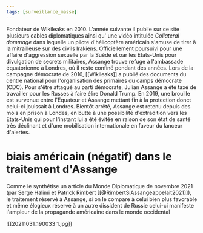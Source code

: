 ```yaml
---
tags: [surveillance_masse]
---
```


Fondateur de Wikileaks en 2010. L'année suivante il publie sur ce site plusieurs cables diplomatiques ainsi qu' une vidéo intitulée *Collateral dommage* dans laquelle un pilote d'hélicoptère américain s'amuse de tirer à la mitrailleuse sur des civils Irakiens. Officiellement poursuivi pour une affaire d'aggression sexuelle par la Suède et oar les Etats-Unis pour divulgation de secrets militaires, Assange trouve refuge à l'ambassade équatorienne à Londres, où il reste confiné pendant des années.
Lors de la campagne démocrate de 2016, [[Wikileaks]] a publié des documents du centre national pour l'organisation des primaires du camps démocrate (CDC). Pour s'être attaqué au parti démocrate, Julian Assange a été taxé de travailler pour les Russes à faire élire Donald Trump. 
En 2019, une brouille est survenue entre l'Equateur et Assange mettant fin à la protection donct celui-ci jouissait à Londres. Bientôt arrêté, Assange est retenu depuis des mois en prison à Londes, en butte à une possibilité d'extradition vers les Etats-Unis qui pour l'instant lui a été évitée en raison de son état de santé très déclinant et d'une mobilisation internationale en faveur du lanceur d'alertes.  

# biais américain (négatif) dans le traitement d'Assange
Comme le synthétise un article du Monde Diplomatique de novembre 2021 (par Serge Halimi et Patrick Rimbert [[@RimbertSiAssangeappelait2021]]), le traitement réservé à Assange, si on le compare à celui bien plus favorable et même élogieux réservé à un autre dissident de Russie celui-ci manifeste l'ampleur de la propagande américaine dans le monde occidental

![[20211031_190033 1.jpg]]